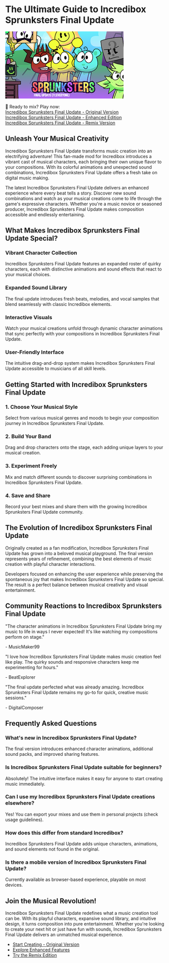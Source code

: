 # The Ultimate Guide to Incredibox Sprunksters Final Update

![Incredibox Sprunksters Final Update](https://raw.githubusercontent.com/sprunkiscrunkly/incredibox-sprunksters-final-update/refs/heads/main/incredibox-sprunksters-final-update.png "Incredibox Sprunksters Final Update")

🎵 Ready to mix? Play now:  
[Incredibox Sprunksters Final Update - Original Version](https://sprunksters.com/incredibox-sprunksters-final-update/ "Incredibox Sprunksters Final Update")  
[Incredibox Sprunksters Final Update - Enhanced Edition](https://sprunkiscrunkly.com/incredibox-sprunksters-final-update/ "Incredibox Sprunksters Final Update")  
[Incredibox Sprunksters Final Update - Remix Version](https://sprunkipyramixed.com/incredibox-sprunksters-final-update/ "Incredibox Sprunksters Final Update")

## Unleash Your Musical Creativity

Incredibox Sprunksters Final Update transforms music creation into an electrifying adventure! This fan-made mod for Incredibox introduces a vibrant cast of musical characters, each bringing their own unique flavor to your compositions. With its colorful animations and unexpected sound combinations, Incredibox Sprunksters Final Update offers a fresh take on digital music making.

The latest Incredibox Sprunksters Final Update delivers an enhanced experience where every beat tells a story. Discover new sound combinations and watch as your musical creations come to life through the game's expressive characters. Whether you're a music novice or seasoned producer, Incredibox Sprunksters Final Update makes composition accessible and endlessly entertaining.

## What Makes Incredibox Sprunksters Final Update Special?

### Vibrant Character Collection
Incredibox Sprunksters Final Update features an expanded roster of quirky characters, each with distinctive animations and sound effects that react to your musical choices.

### Expanded Sound Library
The final update introduces fresh beats, melodies, and vocal samples that blend seamlessly with classic Incredibox elements.

### Interactive Visuals
Watch your musical creations unfold through dynamic character animations that sync perfectly with your compositions in Incredibox Sprunksters Final Update.

### User-Friendly Interface
The intuitive drag-and-drop system makes Incredibox Sprunksters Final Update accessible to musicians of all skill levels.

## Getting Started with Incredibox Sprunksters Final Update

### 1. Choose Your Musical Style
Select from various musical genres and moods to begin your composition journey in Incredibox Sprunksters Final Update.

### 2. Build Your Band
Drag and drop characters onto the stage, each adding unique layers to your musical creation.

### 3. Experiment Freely
Mix and match different sounds to discover surprising combinations in Incredibox Sprunksters Final Update.

### 4. Save and Share
Record your best mixes and share them with the growing Incredibox Sprunksters Final Update community.

## The Evolution of Incredibox Sprunksters Final Update

Originally created as a fan modification, Incredibox Sprunksters Final Update has grown into a beloved musical playground. The final version represents years of refinement, combining the best elements of music creation with playful character interactions.

Developers focused on enhancing the user experience while preserving the spontaneous joy that makes Incredibox Sprunksters Final Update so special. The result is a perfect balance between musical creativity and visual entertainment.

## Community Reactions to Incredibox Sprunksters Final Update

"The character animations in Incredibox Sprunksters Final Update bring my music to life in ways I never expected! It's like watching my compositions perform on stage."

\- MusicMaker99

"I love how Incredibox Sprunksters Final Update makes music creation feel like play. The quirky sounds and responsive characters keep me experimenting for hours."

\- BeatExplorer

"The final update perfected what was already amazing. Incredibox Sprunksters Final Update remains my go-to for quick, creative music sessions."

\- DigitalComposer

## Frequently Asked Questions

### What's new in Incredibox Sprunksters Final Update?
The final version introduces enhanced character animations, additional sound packs, and improved sharing features.

### Is Incredibox Sprunksters Final Update suitable for beginners?
Absolutely! The intuitive interface makes it easy for anyone to start creating music immediately.

### Can I use my Incredibox Sprunksters Final Update creations elsewhere?
Yes! You can export your mixes and use them in personal projects (check usage guidelines).

### How does this differ from standard Incredibox?
Incredibox Sprunksters Final Update adds unique characters, animations, and sound elements not found in the original.

### Is there a mobile version of Incredibox Sprunksters Final Update?
Currently available as browser-based experience, playable on most devices.

## Join the Musical Revolution!

Incredibox Sprunksters Final Update redefines what a music creation tool can be. With its playful characters, expansive sound library, and intuitive design, it turns composition into pure entertainment. Whether you're looking to create your next hit or just have fun with sounds, Incredibox Sprunksters Final Update delivers an unmatched musical experience.

- [Start Creating - Original Version](https://sprunksters.com/incredibox-sprunksters-final-update/)
- [Explore Enhanced Features](https://sprunkiscrunkly.com/incredibox-sprunksters-final-update/)
- [Try the Remix Edition](https://sprunkipyramixed.com/incredibox-sprunksters-final-update/)
